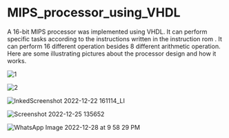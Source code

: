 # MIPS_processor_using_VHDL
A 16-bit MIPS processor was implemented using VHDL. It can perform specific tasks according to the instructions written in the instruction rom .
It can perform 16 different operation besides 8 different arithmetic operation. Here are some illustrating pictures about the processor design and how it works.

![1](https://user-images.githubusercontent.com/101186125/209860912-6a4035bb-fa74-4d04-bd93-fe10a3fc6e19.png)

![2](https://user-images.githubusercontent.com/101186125/209860914-e6ae5cf5-2c6d-419c-9e02-30d95c2fd5cd.jpg)

![InkedScreenshot 2022-12-22 161114_LI](https://user-images.githubusercontent.com/101186125/209860920-646f76d6-ea1d-4501-ab41-80447fb392be.jpg)

![Screenshot 2022-12-25 135652](https://user-images.githubusercontent.com/101186125/209860925-0d244eb6-d4b3-425d-b7fc-fc02566d9576.jpg)

![WhatsApp Image 2022-12-28 at 9 58 29 PM](https://user-images.githubusercontent.com/101186125/209866620-32cb464d-91be-444f-a187-edf507303bf7.jpeg)

